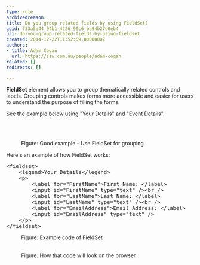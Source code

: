 ```yaml
---
type: rule
archivedreason: 
title: Do you group related fields by using FieldSet?
guid: 733a5e44-94b1-4226-99c6-ba94b27d0eb4
uri: do-you-group-related-fields-by-using-fieldset
created: 2014-12-22T11:52:59.0000000Z
authors:
- title: Adam Cogan
  url: https://ssw.com.au/people/adam-cogan
related: []
redirects: []

---
```



<p><strong>FieldSet</strong> element allows you to group thematically related controls
                    and labels. Grouping controls makes forms more accessible and easier for users to
                    understand the purpose of filling the forms.</p><p>See the example below using &quot;Your Details&quot;
                    and &quot;Event Details&quot;.</p>
<br><excerpt class='endintro'></excerpt><br>
<dl class="goodImage"><dt><img src="/DesignandPresentation/RulestoBetterInterfacesForms/PublishingImages/fieldset.jpg" alt="" /></dt><dd>Figure&#58; Good example - Use FieldSet for grouping</dd><dd></dd></dl><p>Here's an example of how FieldSet works&#58;</p><dl class="code"><dt><pre>&lt;fieldset&gt;
    &lt;legend&gt;Your Details&lt;/legend&gt;
    &lt;p&gt;
        &lt;label for=&quot;FirstName&quot;&gt;First Name&#58; &lt;/label&gt;
        &lt;input id=&quot;FirstName&quot; type=&quot;text&quot; /&gt;&lt;br /&gt;
        &lt;label for=&quot;LastName&quot;&gt;Last Name&#58; &lt;/label&gt;
        &lt;input id=&quot;LastName&quot; type=&quot;text&quot; /&gt;&lt;br /&gt;
        &lt;label for=&quot;EmailAddress&quot;&gt;Email Address&#58; &lt;/label&gt;
        &lt;input id=&quot;EmailAddress&quot; type=&quot;text&quot; /&gt;
    &lt;/p&gt;
&lt;/fieldset&gt;</pre></dt><dd>Figure&#58; Example code of FieldSet</dd></dl>
                
 <dl class="image">​
<dt><img src="/DesignandPresentation/RulestoBetterInterfacesForms/PublishingImages/fieldset-browser.jpg" alt="" /></dt><dd>Figure&#58; How that code will look on the browser</dd><dd></dd></dl>



